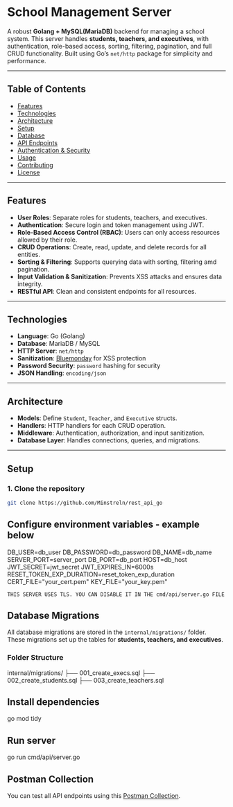 # School Management Server

A robust **Golang + MySQL(MariaDB)** backend for managing a school system. This server handles **students, teachers, and executives**, with authentication, role-based access, sorting, filtering, pagination, and full CRUD functionality. Built using Go’s `net/http` package for simplicity and performance.

---

## Table of Contents

- [Features](#features)
- [Technologies](#technologies)
- [Architecture](#architecture)
- [Setup](#setup)
- [Database](#database)
- [API Endpoints](#api-endpoints)
- [Authentication & Security](#authentication--security)
- [Usage](#usage)
- [Contributing](#contributing)
- [License](#license)

---

## Features

- **User Roles**: Separate roles for students, teachers, and executives.
- **Authentication**: Secure login and token management using JWT.
- **Role-Based Access Control (RBAC)**: Users can only access resources allowed by their role.
- **CRUD Operations**: Create, read, update, and delete records for all entities.
- **Sorting & Filtering**: Supports querying data with sorting, filtering amd pagination.
- **Input Validation & Sanitization**: Prevents XSS attacks and ensures data integrity.
- **RESTful API**: Clean and consistent endpoints for all resources.

---

## Technologies

- **Language**: Go (Golang)
- **Database**: MariaDB / MySQL
- **HTTP Server**: `net/http`
- **Sanitization**: [Bluemonday](https://github.com/microcosm-cc/bluemonday) for XSS protection
- **Password Security**: `password` hashing for security
- **JSON Handling**: `encoding/json`

---

## Architecture

- **Models**: Define `Student`, `Teacher`, and `Executive` structs.
- **Handlers**: HTTP handlers for each CRUD operation.
- **Middleware**: Authentication, authorization, and input sanitization.
- **Database Layer**: Handles connections, queries, and migrations.

---

## Setup

### 1. Clone the repository

```bash
git clone https://github.com/Minstreln/rest_api_go
```

## Configure environment variables - example below

DB_USER=db_user
DB_PASSWORD=db_password
DB_NAME=db_name
SERVER_PORT=server_port
DB_PORT=db_port
HOST=db_host
JWT_SECRET=jwt_secret
JWT_EXPIRES_IN=6000s
RESET_TOKEN_EXP_DURATION=reset_token_exp_duration
CERT_FILE="your_cert.pem"
KEY_FILE="your_key.pem"

```
THIS SERVER USES TLS. YOU CAN DISABLE IT IN THE cmd/api/server.go FILE
```

## Database Migrations

All database migrations are stored in the `internal/migrations/` folder. These migrations set up the tables for **students, teachers, and executives**.

### Folder Structure

internal/migrations/
├── 001_create_execs.sql
├── 002_create_students.sql
├── 003_create_teachers.sql

## Install dependencies

go mod tidy

## Run server

go run cmd/api/server.go

## Postman Collection

You can test all API endpoints using this [Postman Collection](https://subsum.postman.co/workspace/Go-REST-API~3d71388c-8d2d-42ff-ba1d-fbf43a22b38c/collection/27481035-73d58acc-2e49-4c65-9e8d-31f7aacfe470?action=share&creator=27481035&active-environment=27481035-893d893d-6cc9-4551-a0c0-b01fbb2be4c8).
